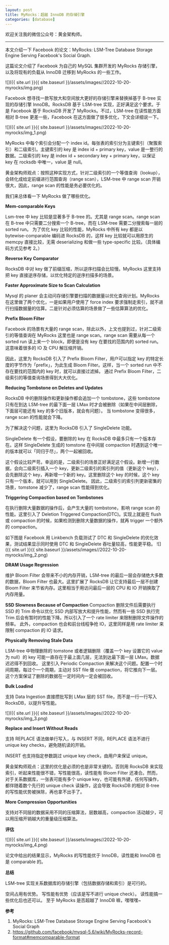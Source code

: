 ```yaml
---
layout: post
title: MyRocks：超越 InnoDB 的存储引擎
categories: [database]
---
```


欢迎关注我的微信公众号：黄金架构师。

---


本文介绍一下 Facebook 的论文：MyRocks: LSM-Tree Database Storage Engine Serving Facebook's Social Graph.

这篇论文介绍了 Facebook 为自己的 MySQL 集群开发的 MyRocks 存储引擎，以及将现有的负载从 InnoDB 迁移到 MyRocks 的一些工作。


![]({{ site.url }}{{ site.baseurl }}/assets/images//2022-10-20-myrocks/img.png)


Facebook 想寻找一款写放大和空间放大更好的存储引擎来替换掉基于 B-tree 实现的存储引擎 InnoDB。RocksDB 基于 LSM-tree 实现，正好满足这个要求。于是 Facebook 基于 RocksDB 开发了 MyRocks。不过，LSM-tree 在读性能方面相对 B-tree 更差一些，Facebook 在这方面做了很多优化，下文会详细说一下。

![]({{ site.url }}{{ site.baseurl }}/assets/images//2022-10-20-myrocks/img_1.png)

MyRocks 中每个索引会分配一个 index id。每张表的索引分为主键索引（聚簇索引）和二级索引。主键索引的 key 是 index id + primary key，value 是一整行的数据。二级索引的 key 是 index id + secondary key + primary key，以保证 key 在 rocksdb 中唯一，value 是 null。

黄金架构师观点：按照这种实现方式，针对二级索引的一个等值查询（lookup），会转化成给定前缀进行范围查询（range scan），LSM-tree 中 range scan 开销很大，因此，range scan 的性能是务必要优化的。

我们来总体看一下 MyRocks 做了哪些优化。

**Mem-comparable Keys**

Lsm-tree 中 key 比较是显著多于 B-tree 的。尤其是 range scan。range scan 在 B-tree 中只需要二分搜索一个 B-tree，而在 LSM-tree 需要二分搜索每一层的 sorted run。
为了优化 key 比较的性能，MyRocks 中所有 key 都是以 bytewise-comparable 编码进 RocksDB 的，这样 key 比较就可以用原生的 memcpy 直接比较，无需 deserializing 和做一些 type-specific 比较。（具体编码方式见参考 2。）

**Reverse Key Comparator**

RocksDB 中对 key 做了前缀压缩，所以逆序扫描会比较慢。MyRocks 这里支持把 key 直接逆序存储，以优化特定的逆序扫描多的场景。

**Faster Approximate Size to Scan Calculation**

Mysql 的 planer 会主动问存储引擎要扫描的数据量以优化查询计划。MyRocks 在这里做了两个优化，一是如果用户使用了 force index 要求强制走索引，就不进行扫描数据量的估算。二是针对必须估算的场景做了一些估算算法的优化。


**Prefix Bloom Filter**

Facebook 的场景有大量的 range scan，除此以外，上文也提到过，针对二级索引的等值查询在 MyRocks 这里也是 range scan。range scan 需要从每一个 sorted run 读上来一个 block，即便是没有 key 在要找的范围内的 sorted run。这意味着很多的 IO 及 CPU 解压缩开销。

因此，这里为 RocksDB 引入了 Prefix Bloom Filter，用户可以指定 key 的特定长度的字节作为「prefix」，为此生成 Bloom Filter。这样，当一个 sorted run 中不存在要找的范围内的 key 时，就可以直接过滤掉。
通过 Prefix Bloom Filter，二级索引的等值查询场景得到大大优化。

**Reducing Tombstone on Deletes and Updates**

RocksDB 中的删除操作和更新操作都会追加一个 tombstone，这些 tombstone 只有在到达 LSM-tree 的最下面一层 LMax 时才会被删除（如果在中间层删除，下面层可能还有 key 的多个旧版本，就会有问题）。
当 tombstone 变得很多，range scan 的性能就会下降。

为了解决这个问题，这里为 RocksDB 引入了 SingleDelete 功能。

SingleDelete 有一个假设，要删除的 key 在 RocksDB 中最多只有一个版本存在。这样 SingleDelete 生成的 tomstone 在中间层 compaction 时遇到这个唯一的版本就可以「同归于尽」，两个一起被回收。

这个假设比较严苛。幸运的是，二级索引的场景正好满足这个假设。新增一行数据，会向二级索引插入一个 key，更新二级索引的索引列的值（更新这个 key），会先删除这个 key，再新增一个新的 key。这里删除这个 key 的时候，这个 key 只有一个版本，就可以用到 SingleDelete。
因此，二级索引的索引列更新密集的场景，tomstone 减少了，range scan 性能得到优化。


**Triggering Compaction based on Tombstones**

在执行删除大量数据的操作后，会产生大量的 tombstone，影响 range scan 的性能。这里引入了 Deletion Triggered Compaction(DTC)。实现上就是在 flush 或 compaction 的时候，如果检测到删除大量数据的操作，就再 trigger 一个额外的 compaction。

如下图是 Facebook 用 Linkbench 负载测试了 DTC 和 SingleDelete 的优化效果，测试结果显示同时使用 DTC 和 SingleDelete 吞吐量较高，性能更平稳。
![]({{ site.url }}{{ site.baseurl }}/assets/images//2022-10-20-myrocks/img_2.png)


**DRAM Usage Regression**

维护 Bloom Filter 会带来不小的内存开销，LSM-tree 的最后一层会存储绝大多数的数据，Bloom Filter 也最大。这里扩展了 RocksDB 让它支持最后一层不创建 Bloom Filter 来节省内存。这里相当于用访问最后一层的 CPU 和 IO 开销换取了内存用量。


**SSD Slowness Because of Compaction**
Compaction 删除文件后需要执行 SSD 的 Trim 命令以优化 SSD 内部写放大和提升性能，然而有一些 SSD 执行完 Trim 后会有暂时的性能下降。所以引入了一个 rate limiter 来限制删除文件操作的频率。
此外，compaction 也会和前台线程争抢 IO，这里同样是用 rate limiter 来限制 compaction 的 IO 请求。


**Physically Removing Stale Data**

LSM-tree 中物理删除的 tomstone 或者逻辑删除（覆盖一个 key 设置它的 value 为 null）的 key 可能一直存在于最上面几层，无法到达最下面一层 LMax。数据迟迟得不到回收。
这里引入 Periodic Compaction 来解决这个问题。配置一个时间周期，每过个一个周期，主动对 SST file 做 compaction，将它推向下一层。这个方案保证了删除的数据在一定时间内一定会被回收。


**Bulk Loadind**

支持 Data Ingestion 直接攒批写到 LMax 层的 SST file，而不是一行一行写入 RocksDB，以提升写性能。

![]({{ site.url }}{{ site.baseurl }}/assets/images//2022-10-20-myrocks/img_3.png)


**Replace and Insert Without Reads**

支持 REPLACE 语法做单行写入，与 INSERT 不同，REPLACE 语法不进行 unique key checks，避免随机读的开销。

INSERT 也支持指定参数跳过 unique key check，由用户来保证 unique。

黄金架构师观点：这里的优化是必须的也是非常关键的。否则用 RocksDB 来实现索引，听起来性能很不错，写性能很高，读性能有 Bloom Filter 还凑合。然而，对于关系数据库，一张表可能有多个 unique key，也可能有外键，任何写操作，都伴随着数个先行的 unique check 读操作，这会导致 RocksDB 的相对 B-tree 的写性能优势被抹除，再也拿不出手了。


**More Compression Opportunities**

支持对不同层的数据采用不同的压缩算法，层数越高，compaction 活动越少，可以用压缩开销越大的重量级压缩算法。


**评估**

![]({{ site.url }}{{ site.baseurl }}/assets/images//2022-10-20-myrocks/img_4.png)

论文中给出的结果显示，MyRocks 的写性能优于 InnoDB，读性能和 InnoDB 也是 comparable 的。

**总结**

LSM-tree 实现关系数据库的存储引擎（包括数据存储和索引）是可行的。

空间占用有优势。
写性能有优势（应该是写不进行 unique check）。
读性能搞一些优化后也还可以。
至于 MyRocks 是否超越了 InnoDB 嘛，嘿嘿嘿~

**参考**
1. MyRocks: LSM-Tree Database Storage Engine Serving Facebook's Social Graph
2. https://github.com/facebook/mysql-5.6/wiki/MyRocks-record-format#memcomparable-format
